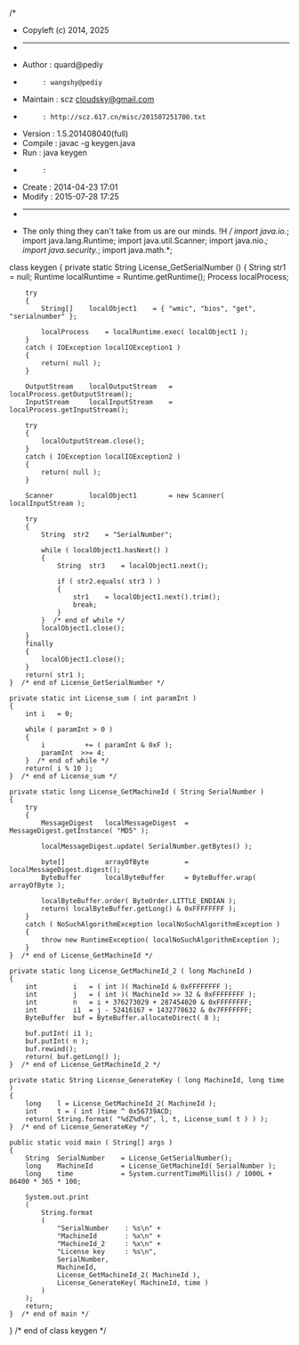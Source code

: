 /*
 * Copyleft (c) 2014, 2025
 * -----------------------------------------------------------------------
 * Author   : quard@pediy
 *          : wangshy@pediy
 * Maintain : scz <cloudsky@gmail.com>
 *          : http://scz.617.cn/misc/201507251700.txt
 * Version  : 1.5.201408040(full)
 * Compile  : javac -g keygen.java
 * Run      : java keygen
 *          :
 * Create   : 2014-04-23 17:01
 * Modify   : 2015-07-28 17:25
 * -----------------------------------------------------------------------
 * The only thing they can't take from us are our minds. !H
 */
import java.io.*;
import java.lang.Runtime;
import java.util.Scanner;
import java.nio.*;
import java.security.*;
import java.math.*;

class keygen
{
    private static String License_GetSerialNumber ()
    {
        String          str1                = null;
        Runtime         localRuntime        = Runtime.getRuntime();
        Process         localProcess;

        try
        {
            String[]    localObject1    = { "wmic", "bios", "get", "serialnumber" };

            localProcess    = localRuntime.exec( localObject1 );
        }
        catch ( IOException localIOException1 )
        {
            return( null );
        }

        OutputStream    localOutputStream   = localProcess.getOutputStream();
        InputStream     localInputStream    = localProcess.getInputStream();

        try
        {
            localOutputStream.close();
        }
        catch ( IOException localIOException2 )
        {
            return( null );
        }

        Scanner         localObject1        = new Scanner( localInputStream );

        try
        {
            String  str2    = "SerialNumber";

            while ( localObject1.hasNext() )
            {
                String  str3    = localObject1.next();

                if ( str2.equals( str3 ) )
                {
                    str1    = localObject1.next().trim();
                    break;
                }
            }  /* end of while */
            localObject1.close();
        }
        finally
        {
            localObject1.close();
        }
        return( str1 );
    }  /* end of License_GetSerialNumber */

    private static int License_sum ( int paramInt )
    {
        int i   = 0;

        while ( paramInt > 0 )
        {
            i          += ( paramInt & 0xF );
            paramInt  >>= 4;
        }  /* end of while */
        return( i % 10 );
    }  /* end of License_sum */

    private static long License_GetMachineId ( String SerialNumber )
    {
        try
        {
            MessageDigest   localMessageDigest  = MessageDigest.getInstance( "MD5" );

            localMessageDigest.update( SerialNumber.getBytes() );

            byte[]          arrayOfByte         = localMessageDigest.digest();
            ByteBuffer      localByteBuffer     = ByteBuffer.wrap( arrayOfByte );

            localByteBuffer.order( ByteOrder.LITTLE_ENDIAN );
            return( localByteBuffer.getLong() & 0xFFFFFFFF );
        }
        catch ( NoSuchAlgorithmException localNoSuchAlgorithmException )
        {
            throw new RuntimeException( localNoSuchAlgorithmException );
        }
    }  /* end of License_GetMachineId */

    private static long License_GetMachineId_2 ( long MachineId )
    {
        int         i   = ( int )( MachineId & 0xFFFFFFFF );
        int         j   = ( int )( MachineId >> 32 & 0xFFFFFFFF );
        int         n   = i + 376273029 + 287454020 & 0xFFFFFFFF;
        int         i1  = j - 52416167 + 1432778632 & 0x7FFFFFFF;
        ByteBuffer  buf = ByteBuffer.allocateDirect( 8 );

        buf.putInt( i1 );
        buf.putInt( n );
        buf.rewind();
        return( buf.getLong() );
    }  /* end of License_GetMachineId_2 */

    private static String License_GenerateKey ( long MachineId, long time )
    {
        long    l = License_GetMachineId_2( MachineId );
        int     t = ( int )time ^ 0x56739ACD;
        return( String.format( "%dZ%d%d", l, t, License_sum( t ) ) );
    }  /* end of License_GenerateKey */

    public static void main ( String[] args )
    {
        String  SerialNumber    = License_GetSerialNumber();
        long    MachineId       = License_GetMachineId( SerialNumber );
        long    time            = System.currentTimeMillis() / 1000L + 86400 * 365 * 100;

        System.out.print
        (
            String.format
            (
                "SerialNumber    : %s\n" +
                "MachineId       : %x\n" +
                "MachineId_2     : %x\n" +
                "License key     : %s\n",
                SerialNumber,
                MachineId,
                License_GetMachineId_2( MachineId ),
                License_GenerateKey( MachineId, time )
            )
        );
        return;
    }  /* end of main */
}  /* end of class keygen */
